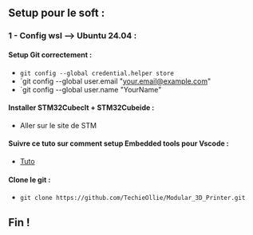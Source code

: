 ## Setup pour le soft :

### 1 - Config wsl --> Ubuntu 24.04 :

#### Setup Git correctement :

- `git config --global credential.helper store`
- `git config --global user.email "your.email@example.com"
- `git config --global user.name "YourName"

#### Installer STM32Cubeclt + STM32Cubeide :

- Aller sur le site de STM

#### Suivre ce tuto sur comment setup Embedded tools pour Vscode :

- [Tuto](https://devblogs.microsoft.com/cppblog/importing-st-projects-into-visual-studio-code/)

#### Clone le git :

- `git clone https://github.com/TechieOllie/Modular_3D_Printer.git`

## Fin !

